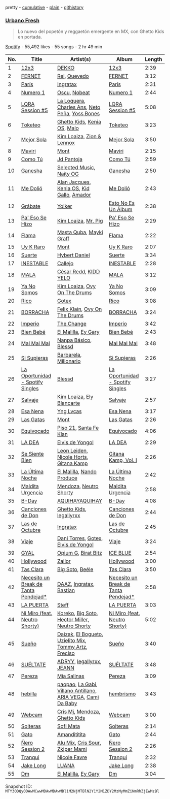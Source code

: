 pretty - [cumulative](/playlists/cumulative/37i9dQZF1DX5hrSNdL1ktS.md) - [plain](/playlists/plain/37i9dQZF1DX5hrSNdL1ktS) - [githistory](https://github.githistory.xyz/mackorone/spotify-playlist-archive/blob/main/playlists/plain/37i9dQZF1DX5hrSNdL1ktS)

### [Urbano Fresh](https://open.spotify.com/playlist/37i9dQZF1DX5hrSNdL1ktS)

> Lo nuevo del popetón y reggaetón emergente en MX, con Ghetto Kids en portada.

[Spotify](https://open.spotify.com/user/spotify) - 55,492 likes - 55 songs - 2 hr 49 min

| No. | Title | Artist(s) | Album | Length |
|---|---|---|---|---|
| 1 | [12x3](https://open.spotify.com/track/0HINQFSerZ6iMfSsaTO3G5) | [DEKKO](https://open.spotify.com/artist/6ZvYYrrfpb1Z7kICDyxWQE) | [12x3](https://open.spotify.com/album/2yTsZhJ86LtD1hvl8wSRPr) | 2:39 |
| 2 | [FERNET](https://open.spotify.com/track/2GVahxIzxivfRZc8lR39Ms) | [Rei](https://open.spotify.com/artist/4IG1SDlwgNKzqTmjBrvY3K), [Quevedo](https://open.spotify.com/artist/52iwsT98xCoGgiGntTiR7K) | [FERNET](https://open.spotify.com/album/0UbxWnBpJKoUj4jmSFwUnc) | 3:12 |
| 3 | [París](https://open.spotify.com/track/4bF2y8rR7GUjrd5LNEvej3) | [Ingratax](https://open.spotify.com/artist/62YF0FglEltB3CnVIjoko8) | [París](https://open.spotify.com/album/6Ktv94u6eUIZBiUiBwOADD) | 2:31 |
| 4 | [Numero 1](https://open.spotify.com/track/6HXvazdtAr9hy0kThzxrE3) | [Oscu](https://open.spotify.com/artist/5iDqEobZRSTiBSAk6jLp4A), [Nobeat](https://open.spotify.com/artist/3TKS1JzWOLAnicuOCOyVlW) | [Numero 1](https://open.spotify.com/album/5QK2JiVGO67uLi0vqi9Wg6) | 2:44 |
| 5 | [LQRA Session \#5](https://open.spotify.com/track/1YVyKeuVEhIGNTdhNjbREI) | [La Loquera](https://open.spotify.com/artist/6CXMmTckIVMgPu5wRX1ECI), [Charles Ans](https://open.spotify.com/artist/5lYeiQxUTcGKVgAuTqbTeL), [Neto Peña](https://open.spotify.com/artist/0U5RYP2HMdGv2GhicLhkOI), [Yoss Bones](https://open.spotify.com/artist/0SmgVe3giVHaJjGmIz8xA4) | [LQRA Session \#5](https://open.spotify.com/album/6fEbvdp7RK0pfoeHiJ2r8a) | 5:08 |
| 6 | [Toketeo](https://open.spotify.com/track/0pRgURvgp75RPKjTGQodau) | [Ghetto Kids](https://open.spotify.com/artist/6XvKTz2XRPwlry0UdjqoKq), [Kenia OS](https://open.spotify.com/artist/31VFEohvhOUKrtAONEBhMG), [Malo](https://open.spotify.com/artist/3voOTPDg4JXGVLVWG6wfeb) | [Toketeo](https://open.spotify.com/album/42gM3PcVUatLaI2izJ6jmz) | 3:23 |
| 7 | [Mejor Sola](https://open.spotify.com/track/5bpklP2B9Nlj5BO90RuCyA) | [Kim Loaiza](https://open.spotify.com/artist/1QivQCLVipV61DiQiyV14A), [Zion & Lennox](https://open.spotify.com/artist/21451j1KhjAiaYKflxBjr1) | [Mejor Sola](https://open.spotify.com/album/3TI2wvsbQINrmuV5CIXwWH) | 3:50 |
| 8 | [Maviri](https://open.spotify.com/track/2KbDqOveWc2vInJ4QiSeuX) | [Mont](https://open.spotify.com/artist/41gFAk6ZyYdt7Q1Ir4cbH0) | [Maviri](https://open.spotify.com/album/5w3ksWCecm2QnMYDsOKeJd) | 2:15 |
| 9 | [Como Tú](https://open.spotify.com/track/6yWpPKvt3aJ22i2cpB2QTG) | [Jd Pantoja](https://open.spotify.com/artist/7yjRUA0Iz3VI4Kqa5oPJZK) | [Como Tú](https://open.spotify.com/album/1uGYD7JyIY9FwNc0pFCB4b) | 2:59 |
| 10 | [Ganesha](https://open.spotify.com/track/1ufbFwNUXXTCryd01tGkgQ) | [Selected Music](https://open.spotify.com/artist/4JfavcBZEpY1vMW8Xqcc6y), [Naity OG](https://open.spotify.com/artist/1D47r3MM6EJjF5wXg4bgrq) | [Ganesha](https://open.spotify.com/album/6P5QiUhURvxvGem6JSVptJ) | 2:50 |
| 11 | [Me Dolió](https://open.spotify.com/track/6GohKuqUmoVmuZJ148PEjN) | [Alan Jacques](https://open.spotify.com/artist/1fcB4CTiWJ7MSN1oJHQbBE), [Kenia OS](https://open.spotify.com/artist/31VFEohvhOUKrtAONEBhMG), [Kid Gallo](https://open.spotify.com/artist/1dpQRfqTZe2OmBhR01lD0c), [Amador](https://open.spotify.com/artist/6qZVFsb2jVenTxZ3NBGnNv) | [Me Dolió](https://open.spotify.com/album/6bXPqEZYKWCRzZrq5a44Z2) | 2:43 |
| 12 | [Grábate](https://open.spotify.com/track/6GVQoE8F7UOoFctX6buQnD) | [Yoiker](https://open.spotify.com/artist/6Hg8CIS6vJg7gUi4kTzJEJ) | [Esto No Es Un Álbum](https://open.spotify.com/album/4oKUCAuCGykBVhBnn1VRUF) | 2:38 |
| 13 | [Pa' Eso Se Hizo](https://open.spotify.com/track/1LdMkXElKMDTB8mvgyvTKe) | [Kim Loaiza](https://open.spotify.com/artist/1QivQCLVipV61DiQiyV14A), [Mr\. Pig](https://open.spotify.com/artist/4psozRvxjEJEOANLHTwA7J) | [Pa' Eso Se Hizo](https://open.spotify.com/album/5pZsQEEC6uSa7zvJst7tSN) | 2:29 |
| 14 | [Flama](https://open.spotify.com/track/3qPl0LBkxkpC8dLBs8oxug) | [Masta Quba](https://open.spotify.com/artist/6huE8Sh7scgoA8rj2vCuwZ), [Mayki Graff](https://open.spotify.com/artist/7EiFezQrfthN6y5Aiiw0Q5) | [Flama](https://open.spotify.com/album/1NVzPKVN5FSqANSjAewanV) | 2:22 |
| 15 | [Uy K Raro](https://open.spotify.com/track/526lL7I17vKOuiD9Wd2vMt) | [Mont](https://open.spotify.com/artist/41gFAk6ZyYdt7Q1Ir4cbH0) | [Uy K Raro](https://open.spotify.com/album/5FqitTSr4aw1i56OFbbbhn) | 2:07 |
| 16 | [Suerte](https://open.spotify.com/track/38ge3FHjBNYndRflShWbEG) | [Hybert Daniel](https://open.spotify.com/artist/4XUmhvUbf4A6lrEZtYhjIZ) | [Suerte](https://open.spotify.com/album/0E1Nc3dSYYoB7jSnsnMIj9) | 3:34 |
| 17 | [INESTABLE](https://open.spotify.com/track/7379Au92GgEQw0wfFksNS4) | [Callejo](https://open.spotify.com/artist/3uYSSIZzcfieOd4qFmB551) | [INESTABLE](https://open.spotify.com/album/6nm3JygAnxNyrmAiImjRgP) | 2:28 |
| 18 | [MALA](https://open.spotify.com/track/3X9oUSuyz0xL0OXTFc2Th0) | [César Redd](https://open.spotify.com/artist/31GF1eKsBlAF7fI8vOl6S9), [KIDD YELO](https://open.spotify.com/artist/0sdj4UyFMxfpcMmhnRN0nN) | [MALA](https://open.spotify.com/album/4LUdJhSmbKnHWx6rB8VE9o) | 3:12 |
| 19 | [Ya No Somos](https://open.spotify.com/track/7s6yrTbRWxKo9z42M3OP17) | [Kim Loaiza](https://open.spotify.com/artist/1QivQCLVipV61DiQiyV14A), [Ovy On The Drums](https://open.spotify.com/artist/3m5qlPf2OkihLz3dRYnkPA) | [Ya No Somos](https://open.spotify.com/album/5CGjusSMsLJwCCe0rn2cv8) | 3:09 |
| 20 | [Rico](https://open.spotify.com/track/787or1cPCE5pxKvS1JMP0K) | [Gotex](https://open.spotify.com/artist/5GxbVXNNU8HJA7JX6Z18tl) | [Rico](https://open.spotify.com/album/5TISislibAEZK9Mj9Vnna2) | 3:08 |
| 21 | [BORRACHA](https://open.spotify.com/track/3JWKzfp6YX4LXFk2ybAfql) | [Felix Klain](https://open.spotify.com/artist/5cqI53b15GRiXRfls7DWMP), [Ovy On The Drums](https://open.spotify.com/artist/3m5qlPf2OkihLz3dRYnkPA) | [BORRACHA](https://open.spotify.com/album/2dS81EdC1fIj8XX0X0O9Ex) | 3:24 |
| 22 | [Imperio](https://open.spotify.com/track/5TsqpA85xhzt2K3jkvBJ20) | [The Change](https://open.spotify.com/artist/0zIwbOKRX5V7rdUMsjX9dK) | [Imperio](https://open.spotify.com/album/1zChRGVRhtRB616iVGSra6) | 3:42 |
| 23 | [Bien Bebé](https://open.spotify.com/track/6DZzQDUdpigYzSsnCnznay) | [El Malilla](https://open.spotify.com/artist/6BV37tKh6pY97mnNdTCzly), [Ey Gary](https://open.spotify.com/artist/4b4iRS4BUIkDBteNwGc9Ww) | [Bien Bebé](https://open.spotify.com/album/7k7MXCnNDvjk0kna93lyd4) | 2:43 |
| 24 | [Mal Mal Mal](https://open.spotify.com/track/4ejRdkyeBOCiiBwXRZPywX) | [Nanpa Básico](https://open.spotify.com/artist/1cUpGtXcSQsovNYEZOQgOG), [Blessd](https://open.spotify.com/artist/1TA5sGRlKUJXBN4ZyJuDIX) | [Mal Mal Mal](https://open.spotify.com/album/3x7JpBJgdqWUEDM0M3Tuv5) | 3:48 |
| 25 | [Si Supieras](https://open.spotify.com/track/4jLmZzlR6qJy6V9CBEHE5D) | [Barbarela](https://open.spotify.com/artist/2pFRwJDkZ3pvmzufOh2mc1), [Millonario](https://open.spotify.com/artist/2N2aJ1SXQxMkhHD8C6fhYD) | [Si Supieras](https://open.spotify.com/album/3RvYPSZgis00pjrlMCskCQ) | 2:26 |
| 26 | [La Oportunidad \- Spotify Singles](https://open.spotify.com/track/4TSdm4ySoU7RMVhTFWLp2m) | [Blessd](https://open.spotify.com/artist/1TA5sGRlKUJXBN4ZyJuDIX) | [La Oportunidad \- Spotify Singles](https://open.spotify.com/album/1dVeSK7GcCkjb9Q8MaiyQy) | 3:27 |
| 27 | [Salvaje](https://open.spotify.com/track/0KLIB8E9BhIE9FTqFeu3a7) | [Kim Loaiza](https://open.spotify.com/artist/1QivQCLVipV61DiQiyV14A), [Ely Blancarte](https://open.spotify.com/artist/1IncEJiDn0fbUO0rDQkqB2) | [Salvaje](https://open.spotify.com/album/52ZUclHV8eBvrdRMsfGjkb) | 2:57 |
| 28 | [Esa Nena](https://open.spotify.com/track/2uvoAHdthe0bSCD0qIRBta) | [Yng Lvcas](https://open.spotify.com/artist/1NNRWkhwmcXRimFYSBpB1y) | [Esa Nena](https://open.spotify.com/album/245a16Mk92WlnOnpBDq0O6) | 3:17 |
| 29 | [Las Gatas](https://open.spotify.com/track/1QCSrngkMfPKJJN88VbXhH) | [Mont](https://open.spotify.com/artist/41gFAk6ZyYdt7Q1Ir4cbH0) | [Las Gatas](https://open.spotify.com/album/56FZSurIclX1C9JLm9px0n) | 2:26 |
| 30 | [Equivocado](https://open.spotify.com/track/371Q3sLN68N4rwkw4ObnTp) | [Piso 21](https://open.spotify.com/artist/4bw2Am3p9ji3mYsXNXtQcd), [Santa Fe Klan](https://open.spotify.com/artist/4tm8CEdm4pkQsEh4jIr9Yp) | [Equivocado](https://open.spotify.com/album/5J8KXckopyAatMvWk2nyvI) | 4:06 |
| 31 | [LA DEA](https://open.spotify.com/track/1L9TXxy6RxbGFRyR8ocM2L) | [Elvis de Yongol](https://open.spotify.com/artist/6SuMnYQl7OMp9jsxa0KdZg) | [LA DEA](https://open.spotify.com/album/6Quj2M2JueLw3mWXV0J2vM) | 2:29 |
| 32 | [Se Siente Bien](https://open.spotify.com/track/1XEmFjZdshi5oQ6qsV44TQ) | [Leon Leiden](https://open.spotify.com/artist/1h3ucVy2E3Feh5LGO7agfW), [Nicole Horts](https://open.spotify.com/artist/1PdyY069YiAkmKdnx6odux), [Gitana Kamp](https://open.spotify.com/artist/55SWiLP14cnNXQKVJj36ps) | [Gitana Kamp, Vol\. I](https://open.spotify.com/album/2pgf9362aDcXAR8V5pE2A2) | 2:26 |
| 33 | [La Última Noche](https://open.spotify.com/track/4ECQfOTkdWbWpd62UJk796) | [El Malilla](https://open.spotify.com/artist/6BV37tKh6pY97mnNdTCzly), [Nando Produce](https://open.spotify.com/artist/1w4C4n43HhI5bgubu3iIsI) | [La Última Noche](https://open.spotify.com/album/5C8YQntAB1w3a3l76DJY9N) | 2:42 |
| 34 | [Maldita Urgencia](https://open.spotify.com/track/5fhriWk2qGy6ZopaKcek6g) | [Mendoza](https://open.spotify.com/artist/3I6jrkKaO8HTBay9K9V9bP), [Neutro Shorty](https://open.spotify.com/artist/5wUO3A6DT4tO5UDz21kE2Y) | [Maldita Urgencia](https://open.spotify.com/album/4j3yFFcDocw8Da3MKxPFy9) | 2:58 |
| 35 | [B\-Day](https://open.spotify.com/track/5Sdm6lHMwrh0tSd4pvQxXF) | [AQUIHAYAQUIHAY](https://open.spotify.com/artist/3zMBw1jxFritUP7Mpce68i) | [B\-Day](https://open.spotify.com/album/1hja3Ifsxu0GMwLB5nR5e2) | 4:08 |
| 36 | [Canciones de Don](https://open.spotify.com/track/578E0MbbgdwDuUTqpWbeOD) | [Ghetto Kids](https://open.spotify.com/artist/6XvKTz2XRPwlry0UdjqoKq), [legallyrxx](https://open.spotify.com/artist/4CairTbnNW5l8GxiRIzsZ3) | [Canciones de Don](https://open.spotify.com/album/0S6czlAGW5ByZaUEKCKVzz) | 2:44 |
| 37 | [Las de Octubre](https://open.spotify.com/track/570gZiXUFd5phvmvh2gGCc) | [Ingratax](https://open.spotify.com/artist/62YF0FglEltB3CnVIjoko8) | [Las de Octubre](https://open.spotify.com/album/2w7wYFGBsvJJoUxQb8y1Td) | 2:45 |
| 38 | [Viaje](https://open.spotify.com/track/2sjSvezxv5VLgWxUr5eMdW) | [Dani Torres](https://open.spotify.com/artist/3FCbl6b1JHLfVADjqG7iP5), [Gotex](https://open.spotify.com/artist/5GxbVXNNU8HJA7JX6Z18tl), [Elvis de Yongol](https://open.spotify.com/artist/6SuMnYQl7OMp9jsxa0KdZg) | [Viaje](https://open.spotify.com/album/2Aj0hl0s4JqVMOgMnSUWlI) | 3:24 |
| 39 | [GYAL](https://open.spotify.com/track/2IivNFGyEu6MSNaiLVYMcJ) | [Opium G](https://open.spotify.com/artist/5hWRNIwMHTJ09SjdOVoEwl), [Birat Bitz](https://open.spotify.com/artist/3EXtIEvqDsuQiHxHKJoi2b) | [ICE BLUE](https://open.spotify.com/album/5hRm8Iis9HGj6vLDhWNoOU) | 2:54 |
| 40 | [Hollywood](https://open.spotify.com/track/6viV9n8f7e3peUY3od4jyj) | [Zailor](https://open.spotify.com/artist/6vr59vSBFI4Xp4qs1Hbilt) | [Hollywood](https://open.spotify.com/album/2JIAfuvQfZRpCSxAVxb4Og) | 3:00 |
| 41 | [Tas Clara](https://open.spotify.com/track/05NrsJfD2WNNK61zGmLbK2) | [Big Soto](https://open.spotify.com/artist/2TQ4CGgxxCWHqa9yYIGDoU), [Beéle](https://open.spotify.com/artist/7a0XAaPaK2aDSqa8p3QnC7) | [Tas Clara](https://open.spotify.com/album/0aDeNiC4gF2YiviLce2bHc) | 3:50 |
| 42 | [Necesito un Break de Tanta Pendejad\*](https://open.spotify.com/track/3gLTUkkHiWnbvG49FByvp2) | [DAAZ](https://open.spotify.com/artist/3EmNguRllf32GJRqIKnD0C), [Ingratax](https://open.spotify.com/artist/62YF0FglEltB3CnVIjoko8), [Bastian](https://open.spotify.com/artist/4K7sffC0683anJ57UKBzyD) | [Necesito un Break de Tanta Pendejad\*](https://open.spotify.com/album/3Xk7qVeD5ygv9rr8kokjUT) | 2:58 |
| 43 | [LA PUERTA](https://open.spotify.com/track/1C7dlhgx28pHMjCMfiiZun) | [Steff](https://open.spotify.com/artist/0Gh7dmIj59Sa4JPy9x0yUt) | [LA PUERTA](https://open.spotify.com/album/08UiEXyBQY3dDgdfieN0mj) | 3:03 |
| 44 | [Ni Miro \(feat\. Neutro Shorty\)](https://open.spotify.com/track/7E3YhRU66U29zK5L7gT829) | [Koreko](https://open.spotify.com/artist/7MAFjAqzB7cFssz84HSSlv), [Big Soto](https://open.spotify.com/artist/2TQ4CGgxxCWHqa9yYIGDoU), [Hector Miller](https://open.spotify.com/artist/7tOWLNCTJTEIDBwIUyyQue), [Neutro Shorty](https://open.spotify.com/artist/5wUO3A6DT4tO5UDz21kE2Y) | [Ni Miro \(feat\. Neutro Shorty\)](https://open.spotify.com/album/58dp6Q6Li4yKDlpyamoUL0) | 5:02 |
| 45 | [Sueño](https://open.spotify.com/track/5zzeED4DVkAX9ujce347pD) | [Daizak](https://open.spotify.com/artist/1CTQCLfayh8AF1ybuosMWZ), [El Bogueto](https://open.spotify.com/artist/3S9Hg7sRKhmtWunFZ2yAYP), [Uzielito Mix](https://open.spotify.com/artist/7wgrXbrp9RJQMri26GZgyH), [Tommy Artz](https://open.spotify.com/artist/5d8RjWwyW7wKhdiMXFQcPt), [Freciso](https://open.spotify.com/artist/2f5seq5MeXUMIbCCwoqm9C) | [Sueño](https://open.spotify.com/album/0i5yS4tEvSRHYaw2fRseOr) | 3:40 |
| 46 | [SUÉLTATE](https://open.spotify.com/track/5nufaDKoPcE2A6P9aQG48Y) | [ADRYY](https://open.spotify.com/artist/5O63cA75kC3bexODJyDXRu), [legallyrxx](https://open.spotify.com/artist/4CairTbnNW5l8GxiRIzsZ3), [JEANN](https://open.spotify.com/artist/6MtGRdbt1jvr6GJJHTyOHy) | [SUÉLTATE](https://open.spotify.com/album/49UiQIdZCwPpf3KVo7RO2C) | 3:48 |
| 47 | [Pereza](https://open.spotify.com/track/0Oy1etXcmeKuWkyPbdVqnT) | [Mia Salinas](https://open.spotify.com/artist/7joyMZS5bboTR4PghWa3Um) | [Pereza](https://open.spotify.com/album/77HhN60VUTZCnySGoOG7aB) | 3:09 |
| 48 | [hebilla](https://open.spotify.com/track/5JWnIfs6jmUAJzx1HKJlEr) | [paopao](https://open.spotify.com/artist/5AS4y4rlmbUYDCdg35qmI9), [La Gabi](https://open.spotify.com/artist/3WsE5ectfizV81CnVMkbbi), [Villano Antillano](https://open.spotify.com/artist/1pi7nGhOM7PTHR5YEgXVGq), [ARIA VEGA](https://open.spotify.com/artist/3e9aKKEgSOjIQS9gv2Nr1X), [Cami Da Baby](https://open.spotify.com/artist/6tbQMAawwUkpHdPelM84DE) | [hembrismo](https://open.spotify.com/album/1BI2alnlw8r7uaFFjDGZur) | 3:43 |
| 49 | [Webcam](https://open.spotify.com/track/5jptp98AmzDqiDT8bBVcLy) | [Cris Mj](https://open.spotify.com/artist/1Yj5Xey7kTwvZla8sqdsdE), [Mendoza](https://open.spotify.com/artist/3I6jrkKaO8HTBay9K9V9bP), [Ghetto Kids](https://open.spotify.com/artist/6XvKTz2XRPwlry0UdjqoKq) | [Webcam](https://open.spotify.com/album/0QTW7ygeF5Uoz3r8mCD8z3) | 3:00 |
| 50 | [Solteras](https://open.spotify.com/track/3NNOr3YRkdiYF1Jvfq8Nin) | [Sofi Mata](https://open.spotify.com/artist/3k49gtP15SIgPmlKMSiD1V) | [Solteras](https://open.spotify.com/album/2JKecMPRulCP3h0Xn42P8N) | 2:14 |
| 51 | [Gato](https://open.spotify.com/track/4MZUZdsDHiFe81nL4rHWnM) | [Amandititita](https://open.spotify.com/artist/1zvDryyqbfBiK0SojGrndv) | [Gato](https://open.spotify.com/album/2HcRhz4R3wDDsZ0hmGLbxd) | 2:44 |
| 52 | [Ñero Session 2](https://open.spotify.com/track/5dERrcB9eCq5x44BbpQQfp) | [Alu Mix](https://open.spotify.com/artist/7yiq52SDJKenHVST8xGCuF), [Cris Sour](https://open.spotify.com/artist/4FDok6VDIf3e0KFxaWXc4t), [Zkiper Mami](https://open.spotify.com/artist/42dhqBXADvMbtRoUX2SckE) | [Ñero Session 2](https://open.spotify.com/album/24Oz2KxC0F5F2JKWOoNZ7E) | 2:26 |
| 53 | [Tranqui](https://open.spotify.com/track/4A8ygVU8Ot3KTW2alLZ8Eq) | [Nicole Favre](https://open.spotify.com/artist/6CxqJ4K3JEBR1fz2lQJNN1) | [Tranqui](https://open.spotify.com/album/28zn44cRESEcsvG37DUfpS) | 2:32 |
| 54 | [Jake Long](https://open.spotify.com/track/5LifmYrL4h8gqOnZrym65U) | [LUANA](https://open.spotify.com/artist/0sPEX6boGhIE9qWpzpSHET) | [Jake Long](https://open.spotify.com/album/7rK1SC8EtVWFDMHGMjRmAM) | 2:38 |
| 55 | [Dm](https://open.spotify.com/track/094xqdZtg4JY1NzQfEDlUd) | [El Malilla](https://open.spotify.com/artist/6BV37tKh6pY97mnNdTCzly), [Ey Gary](https://open.spotify.com/artist/4b4iRS4BUIkDBteNwGc9Ww) | [Dm](https://open.spotify.com/album/6TycrtSZUUpCEKRv6LBtkv) | 3:04 |

Snapshot ID: `MTY3ODQyODAwMCwwMDAwMDAwMDliM2NjMTBlN2Y1Y2M1ZDY2MzMyMmZiNmRhZjEwMzBl`
